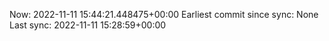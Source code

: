 Now: 2022-11-11 15:44:21.448475+00:00 Earliest commit since sync: None Last sync: 2022-11-11 15:28:59+00:00
